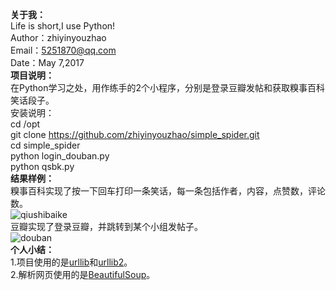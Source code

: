 **关于我：**    
Life is short,I use Python!    
Author：zhiyinyouzhao    
Email：5251870@qq.com    
Date：May 7,2017    
**项目说明：**    
在Python学习之处，用作练手的2个小程序，分别是登录豆瓣发帖和获取糗事百科笑话段子。    
安装说明：    
cd /opt    
git clone https://github.com/zhiyinyouzhao/simple_spider.git     
cd simple_spider    
python login_douban.py   
python qsbk.py    
**结果样例：**    
糗事百科实现了按一下回车打印一条笑话，每一条包括作者，内容，点赞数，评论数。     
![qiushibaike](https://github.com/zhiyinyouzhao/simple_spider/raw/master/result_image/qiushibaike.jpg)    
豆瓣实现了登录豆瓣，并跳转到某个小组发帖子。    
![douban](https://github.com/zhiyinyouzhao/simple_spider/raw/master/result_image/douban.jpg)    
**个人小结：**     
1.项目使用的是[urllib](https://docs.python.org/2/library/urllib.html)和[urllib2](https://docs.python.org/2/library/urllib2.html)。    
2.解析网页使用的是[BeautifulSoup](http://beautifulsoup.readthedocs.io/zh_CN/v4.4.0/)。
